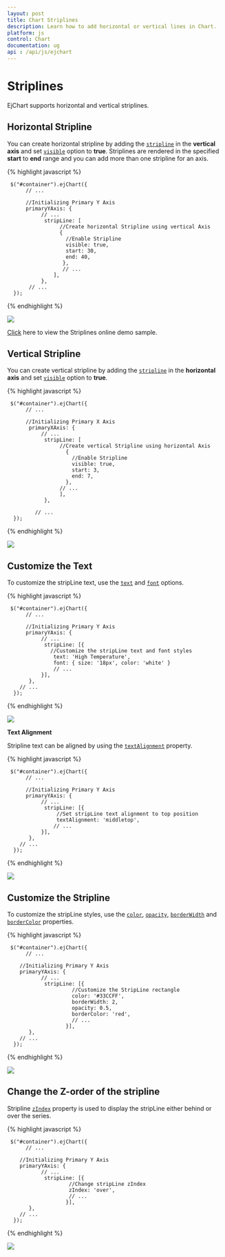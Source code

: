 ```yaml
---
layout: post
title: Chart Striplines
description: Learn how to add horizontal or vertical lines in Chart.                                                  
platform: js
control: Chart
documentation: ug
api : /api/js/ejchart
---
```


# Striplines

EjChart supports horizontal and vertical striplines. 

## Horizontal Stripline

You can create horizontal stripline by adding the [`stripline`](../api/ejchart#members:primaryyaxis-stripline) in the **vertical axis** and set [`visible`](../api/ejchart#members:primaryxaxis-stripline-visible) option to **true**. Striplines are rendered in the specified **start** to **end** range and you can add more than one stripline for an axis.


{% highlight javascript %}

     $("#container").ejChart({
          // ...

          //Initializing Primary Y Axis
          primaryYAxis: {
               // ...
                stripLine: [
                     //Create horizontal Stripline using vertical Axis
                     {
                       //Enable Stripline
                       visible: true,
                       start: 30,
                       end: 40,
                      },
                      // ...
                   ],
               },
           // ...
      });


{% endhighlight %}

![](/js/Chart/Striplines_images/Striplines_img1.png)


[Click](http://js.syncfusion.com/demos/web/#!/azure/chart/chartaxes/striplines) here to view the Striplines online demo sample.


## Vertical Stripline

You can create vertical stripline by adding the [`stripline`](../api/ejchart#members:primaryxaxis-stripline) in the **horizontal axis** and set [`visible`](../api/ejchart#members:primaryyaxis-stripline-visible) option to **true**.  


{% highlight javascript %}

     $("#container").ejChart({
          // ...

          //Initializing Primary X Axis
           primaryXAxis: {
               // ...
                stripLine: [
                     //Create vertical Stripline using horizontal Axis
                       {
                         //Enable Stripline
                         visible: true,
                         start: 3,
                         end: 7,
                       },
                     // ...
                     ],
                },

             // ...
      });


{% endhighlight %}

![](/js/Chart/Striplines_images/Striplines_img2.png)


## Customize the Text

To customize the stripLine text, use the [`text`](../api/ejchart#members:primaryyaxis-stripline-text) and [`font`](../api/ejchart#members:primaryyaxis-stripline-font) options. 

{% highlight javascript %}

     $("#container").ejChart({
          // ...

          //Initializing Primary Y Axis
          primaryYAxis: {
               // ...
                stripLine: [{
                  //Customize the stripLine text and font styles
                   text: 'High Temperature',
                   font: { size: '18px', color: 'white' }      
                   // ...                         
               }],
           },
        // ...
      });


{% endhighlight %}

![](/js/Chart/Striplines_images/Striplines_img3.png)
	

**Text Alignment**

Stripline text can be aligned by using the [`textAlignment`](../api/ejchart#members:primaryyaxis-stripline-textalignment) property.  

{% highlight javascript %}

     $("#container").ejChart({
          // ...

          //Initializing Primary Y Axis
          primaryYAxis: {
               // ...
                stripLine: [{
                    //Set stripLine text alignment to top position
                    textAlignment: 'middletop',        
                   // ...                         
               }],
           },
        // ...
      });


{% endhighlight %}

![](/js/Chart/Striplines_images/Striplines_img4.png)


## Customize the Stripline

To customize the stripLine styles, use the [`color`](../api/ejchart#members:primaryyaxis-stripline-color), [`opacity`](../api/ejchart#members:primaryyaxis-stripline-opacity), [`borderWidth`](../api/ejchart#members:primaryyaxis-stripline-borderwidth) and [`borderColor`](../api/ejchart#members:primaryyaxis-stripline-bordercolor) properties. 

{% highlight javascript %}

     $("#container").ejChart({
          // ...

        //Initializing Primary Y Axis
        primaryYAxis: {
               // ...
                stripLine: [{
                         //Customize the StripLine rectangle
                         color: '#33CCFF',
                         borderWidth: 2,
                         opacity: 0.5,
                         borderColor: 'red',  
                         // ...
                       }],
           },
        // ...
      });


{% endhighlight %}

![](/js/Chart/Striplines_images/Striplines_img5.png)


## Change the Z-order of the stripline

Stripline [`zIndex`](../api/ejchart#members:primaryyaxis-stripline-zindex) property is used to display the stripLine either behind or over the series.  

{% highlight javascript %}

     $("#container").ejChart({
          // ...

        //Initializing Primary Y Axis
        primaryYAxis: {
               // ...
                stripLine: [{
                        //Change stripLine zIndex
                        zIndex: 'over',
                        // ...
                       }],
           },
        // ...
      });


{% endhighlight %}

![](/js/Chart/Striplines_images/Striplines_img6.png)
